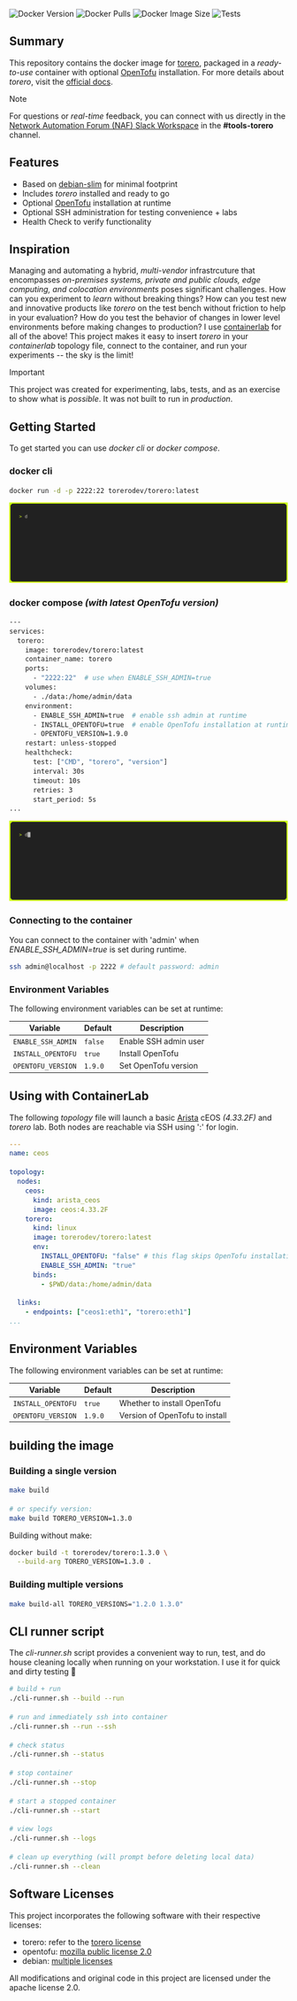 ![Docker Version](https://img.shields.io/docker/v/torerodev/torero?sort=semver&label=Latest%20Version&color=ccff00&logo=docker&logoColor=white)
![Docker Pulls](https://img.shields.io/docker/pulls/torerodev/torero?label=Pulls&color=ccff00&logo=docker&logoColor=white)
![Docker Image Size](https://img.shields.io/docker/image-size/torerodev/torero?label=Image%20Size&color=ccff00&logo=google-cloud-storage&logoColor=white)
![Tests](https://img.shields.io/github/actions/workflow/status/torerodev/docker-torero/docker-publish.yml?branch=main&label=Tests&color=ccff00&logo=github-actions&logoColor=white)

## Summary
This repository contains the docker image for [torero](https://torero.dev), packaged in a _ready-to-use_ container with optional [OpenTofu](https://opentofu.org) installation. For more details about _torero_, visit the [official docs](https://docs.torero.dev/en/latest/).

> [!NOTE]
> For questions or _real-time_ feedback, you can connect with us directly in the [Network Automation Forum (NAF) Slack Workspace](https://networkautomationfrm.slack.com/?redir=%2Farchives%2FC075L2LR3HU%3Fname%3DC075L2LR3HU) in the **#tools-torero** channel.

## Features
- Based on [debian-slim](https://hub.docker.com/_/debian) for minimal footprint
- Includes _torero_ installed and ready to go
- Optional [OpenTofu](https://opentofu.org/) installation at runtime
- Optional SSH administration for testing convenience + labs
- Health Check to verify functionality

## Inspiration
Managing and automating a hybrid, _multi-vendor_ infrastrcuture that encompasses _on-premises systems, private and public clouds, edge computing, and colocation environments_ poses significant challenges. How can you experiment to _learn_ without breaking things? How can you test new and innovative products like _torero_ on the test bench without friction to help in your evaluation? How do you test the behavior of changes in lower level environments before making changes to production? I use [containerlab](https://containerlab.dev/) for all of the above! This project makes it easy to insert _torero_ in your _containerlab_ topology file, connect to the container, and run your experiments -- the sky is the limit!

> [!IMPORTANT]
> This project was created for experimenting, labs, tests, and as an exercise to show what is _possible_. It was not built to run in _production_.

## Getting Started
To get started you can use _docker cli_ or _docker compose_.

### docker cli
```bash
docker run -d -p 2222:22 torerodev/torero:latest
```

![docker cli](./img/docker-cli.gif)

### docker compose _(with latest OpenTofu version)_
```bash
---
services:
  torero:
    image: torerodev/torero:latest
    container_name: torero
    ports:
      - "2222:22"  # use when ENABLE_SSH_ADMIN=true
    volumes:
      - ./data:/home/admin/data
    environment:
      - ENABLE_SSH_ADMIN=true  # enable ssh admin at runtime
      - INSTALL_OPENTOFU=true  # enable OpenTofu installation at runtime
      - OPENTOFU_VERSION=1.9.0
    restart: unless-stopped
    healthcheck:
      test: ["CMD", "torero", "version"]
      interval: 30s
      timeout: 10s
      retries: 3
      start_period: 5s
...
```

![docker compose](./img/docker-compose.gif)

### Connecting to the container
You can connect to the container with 'admin' when _ENABLE_SSH_ADMIN=true_ is set during runtime.

```bash
ssh admin@localhost -p 2222 # default password: admin
```

### Environment Variables
The following environment variables can be set at runtime:

| Variable | Default | Description |
|----------|---------|-------------|
| `ENABLE_SSH_ADMIN` | `false` | Enable SSH admin user  |
| `INSTALL_OPENTOFU` | `true`  | Install OpenTofu       |
| `OPENTOFU_VERSION` | `1.9.0` | Set OpenTofu version   |

## Using with ContainerLab
The following _topology_ file will launch a basic [Arista](https://www.arista.com/en/) cEOS _(4.33.2F)_ and _torero_ lab. Both nodes are reachable via SSH using '<admin>:<admin>' for login.

```yaml
---
name: ceos

topology:
  nodes:
    ceos:
      kind: arista_ceos
      image: ceos:4.33.2F
    torero:
      kind: linux
      image: torerodev/torero:latest
      env:
        INSTALL_OPENTOFU: "false" # this flag skips OpenTofu installation at runtime
        ENABLE_SSH_ADMIN: "true"
      binds:
        - $PWD/data:/home/admin/data

  links:
    - endpoints: ["ceos1:eth1", "torero:eth1"]
...
```

## Environment Variables

The following environment variables can be set at runtime:

| Variable | Default | Description |
|----------|---------|-------------|
| `INSTALL_OPENTOFU` | `true`  | Whether to install OpenTofu    |
| `OPENTOFU_VERSION` | `1.9.0` | Version of OpenTofu to install |

## building the image

### Building a single version

```bash
make build

# or specify version:
make build TORERO_VERSION=1.3.0
```

Building without make:

```bash
docker build -t torerodev/torero:1.3.0 \
  --build-arg TORERO_VERSION=1.3.0 .
```

### Building multiple versions

```bash
make build-all TORERO_VERSIONS="1.2.0 1.3.0"
```

## CLI runner script
The _cli-runner.sh_ script provides a convenient way to run, test, and do house cleaning locally when running on your workstation. I use it for quick and dirty testing 🚀

```bash
# build + run
./cli-runner.sh --build --run

# run and immediately ssh into container
./cli-runner.sh --run --ssh

# check status
./cli-runner.sh --status

# stop container
./cli-runner.sh --stop

# start a stopped container
./cli-runner.sh --start

# view logs
./cli-runner.sh --logs

# clean up everything (will prompt before deleting local data)
./cli-runner.sh --clean
```

## Software Licenses

This project incorporates the following software with their respective licenses:

- torero: refer to the [torero license](https://torero.dev/licenses/eula)
- opentofu: [mozilla public license 2.0](https://github.com/opentofu/opentofu/blob/main/LICENSE) 
- debian: [multiple licenses](https://www.debian.org/legal/licenses/)

All modifications and original code in this project are licensed under the apache license 2.0.